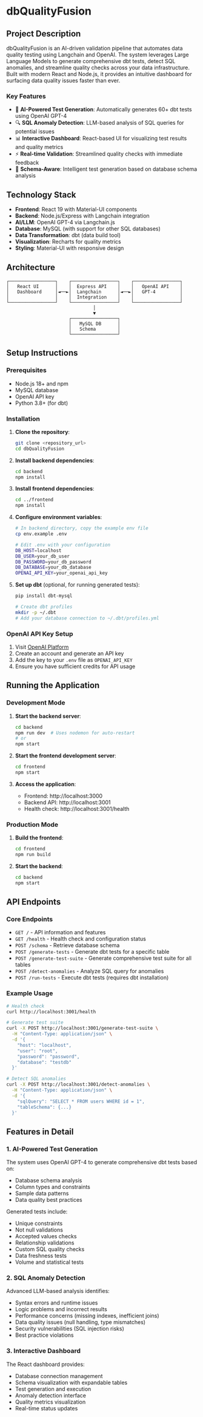 # dbQualityFusion

## Project Description

dbQualityFusion is an AI-driven validation pipeline that automates data quality testing using Langchain and OpenAI. The system leverages Large Language Models to generate comprehensive dbt tests, detect SQL anomalies, and streamline quality checks across your data infrastructure. Built with modern React and Node.js, it provides an intuitive dashboard for surfacing data quality issues faster than ever.

### Key Features

- 🤖 **AI-Powered Test Generation**: Automatically generates 60+ dbt tests using OpenAI GPT-4
- 🔍 **SQL Anomaly Detection**: LLM-based analysis of SQL queries for potential issues
- 📊 **Interactive Dashboard**: React-based UI for visualizing test results and quality metrics
- ⚡ **Real-time Validation**: Streamlined quality checks with immediate feedback
- 🎯 **Schema-Aware**: Intelligent test generation based on database schema analysis

## Technology Stack

- **Frontend**: React 19 with Material-UI components
- **Backend**: Node.js/Express with Langchain integration
- **AI/LLM**: OpenAI GPT-4 via Langchain.js
- **Database**: MySQL (with support for other SQL databases)
- **Data Transformation**: dbt (data build tool)
- **Visualization**: Recharts for quality metrics
- **Styling**: Material-UI with responsive design

## Architecture

```
┌─────────────────┐    ┌─────────────────┐    ┌─────────────────┐
│   React UI      │    │  Express API    │    │   OpenAI API    │
│   Dashboard     │◄──►│  Langchain      │◄──►│   GPT-4         │
│                 │    │  Integration    │    │                 │
└─────────────────┘    └─────────────────┘    └─────────────────┘
                                │
                                ▼
                       ┌─────────────────┐
                       │   MySQL DB      │
                       │   Schema        │
                       └─────────────────┘
```

## Setup Instructions

### Prerequisites

- Node.js 18+ and npm
- MySQL database
- OpenAI API key
- Python 3.8+ (for dbt)

### Installation

1. **Clone the repository**:
   ```bash
   git clone <repository_url>
   cd dbQualityFusion
   ```

2. **Install backend dependencies**:
   ```bash
   cd backend
   npm install
   ```

3. **Install frontend dependencies**:
   ```bash
   cd ../frontend
   npm install
   ```

4. **Configure environment variables**:
   ```bash
   # In backend directory, copy the example env file
   cp env.example .env
   
   # Edit .env with your configuration
   DB_HOST=localhost
   DB_USER=your_db_user
   DB_PASSWORD=your_db_password
   DB_DATABASE=your_db_database
   OPENAI_API_KEY=your_openai_api_key
   ```

5. **Set up dbt** (optional, for running generated tests):
   ```bash
   pip install dbt-mysql
   
   # Create dbt profiles
   mkdir -p ~/.dbt
   # Add your database connection to ~/.dbt/profiles.yml
   ```

### OpenAI API Key Setup

1. Visit [OpenAI Platform](https://platform.openai.com/)
2. Create an account and generate an API key
3. Add the key to your `.env` file as `OPENAI_API_KEY`
4. Ensure you have sufficient credits for API usage

## Running the Application

### Development Mode

1. **Start the backend server**:
   ```bash
   cd backend
   npm run dev  # Uses nodemon for auto-restart
   # or
   npm start
   ```

2. **Start the frontend development server**:
   ```bash
   cd frontend
   npm start
   ```

3. **Access the application**:
   - Frontend: http://localhost:3000
   - Backend API: http://localhost:3001
   - Health check: http://localhost:3001/health

### Production Mode

1. **Build the frontend**:
   ```bash
   cd frontend
   npm run build
   ```

2. **Start the backend**:
   ```bash
   cd backend
   npm start
   ```

## API Endpoints

### Core Endpoints

- `GET /` - API information and features
- `GET /health` - Health check and configuration status
- `POST /schema` - Retrieve database schema
- `POST /generate-tests` - Generate dbt tests for a specific table
- `POST /generate-test-suite` - Generate comprehensive test suite for all tables
- `POST /detect-anomalies` - Analyze SQL query for anomalies
- `POST /run-tests` - Execute dbt tests (requires dbt installation)

### Example Usage

```bash
# Health check
curl http://localhost:3001/health

# Generate test suite
curl -X POST http://localhost:3001/generate-test-suite \
  -H "Content-Type: application/json" \
  -d '{
    "host": "localhost",
    "user": "root",
    "password": "password",
    "database": "testdb"
  }'

# Detect SQL anomalies
curl -X POST http://localhost:3001/detect-anomalies \
  -H "Content-Type: application/json" \
  -d '{
    "sqlQuery": "SELECT * FROM users WHERE id = 1",
    "tableSchema": {...}
  }'
```

## Features in Detail

### 1. AI-Powered Test Generation

The system uses OpenAI GPT-4 to generate comprehensive dbt tests based on:
- Database schema analysis
- Column types and constraints
- Sample data patterns
- Data quality best practices

Generated tests include:
- Unique constraints
- Not null validations
- Accepted values checks
- Relationship validations
- Custom SQL quality checks
- Data freshness tests
- Volume and statistical tests

### 2. SQL Anomaly Detection

Advanced LLM-based analysis identifies:
- Syntax errors and runtime issues
- Logic problems and incorrect results
- Performance concerns (missing indexes, inefficient joins)
- Data quality issues (null handling, type mismatches)
- Security vulnerabilities (SQL injection risks)
- Best practice violations

### 3. Interactive Dashboard

The React dashboard provides:
- Database connection management
- Schema visualization with expandable tables
- Test generation and execution
- Anomaly detection interface
- Quality metrics visualization
- Real-time status updates

